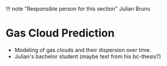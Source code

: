 !!! note "Responsible person for this section"
    Julian Bruns

# Gas Cloud Prediction

- Modeling of gas clouds and their dispersion over time.
- Julian's bachelor student (maybe text from his bc-thesis?)

